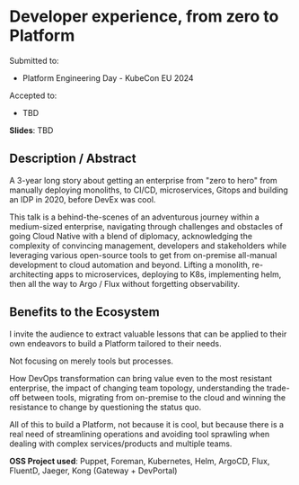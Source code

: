 # Developer experience, from zero to Platform

Submitted to:
- Platform Engineering Day - KubeCon EU 2024 

Accepted to: 
- TBD

**Slides**: TBD

## Description / Abstract

A 3-year long story about getting an enterprise from "zero to hero" from manually deploying monoliths, to CI/CD, microservices, Gitops and building an IDP in 2020, before DevEx was cool.

This talk is a behind-the-scenes of an adventurous journey within a medium-sized enterprise, navigating through challenges and obstacles of going Cloud Native with a blend of diplomacy, acknowledging the complexity of convincing management, developers and stakeholders while leveraging various open-source tools to get from on-premise all-manual development to cloud automation and beyond.
Lifting a monolith, re-architecting apps to microservices, deploying to K8s, implementing helm, then all the way to Argo / Flux without forgetting observability.

## Benefits to the Ecosystem

I invite the audience to extract valuable lessons that can be applied to their own endeavors to build a Platform tailored to their needs.

Not focusing on merely tools but processes.

How DevOps transformation can bring value even to the most resistant enterprise, the impact of changing team topology, understanding the trade-off between tools, migrating from on-premise to the cloud and winning the resistance to change by questioning the status quo.

All of this to build a Platform, not because it is cool, but because there is a real need of streamlining operations and avoiding tool sprawling when dealing with complex services/products and multiple teams.

**OSS Project used**: Puppet, Foreman, Kubernetes, Helm, ArgoCD, Flux, FluentD, Jaeger, Kong (Gateway + DevPortal)
